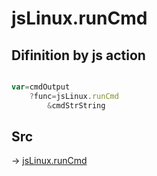 # jsLinux.runCmd

## Difinition by js action

```js.js

var=cmdOutput
	?func=jsLinux.runCmd
		&cmdStrString
```

## Src

-> [jsLinux.runCmd](https://github.com/puutaro/CommandClick/blob/master/app/src/main/java/com/puutaro/commandclick/fragment_lib/terminal_fragment/js_interface/JsLinux.kt#L16)


